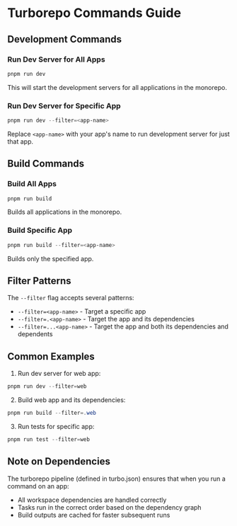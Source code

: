 # Turborepo Commands Guide

## Development Commands

### Run Dev Server for All Apps
```powershell
pnpm run dev
```
This will start the development servers for all applications in the monorepo.

### Run Dev Server for Specific App
```powershell
pnpm run dev --filter=<app-name>
```
Replace `<app-name>` with your app's name to run development server for just that app.

## Build Commands

### Build All Apps
```powershell
pnpm run build
```
Builds all applications in the monorepo.

### Build Specific App
```powershell
pnpm run build --filter=<app-name>
```
Builds only the specified app.

## Filter Patterns

The `--filter` flag accepts several patterns:

- `--filter=<app-name>` - Target a specific app
- `--filter=.<app-name>` - Target the app and its dependencies
- `--filter=...<app-name>` - Target the app and both its dependencies and dependents

## Common Examples

1. Run dev server for web app:
```powershell
pnpm run dev --filter=web
```

2. Build web app and its dependencies:
```powershell
pnpm run build --filter=.web
```

3. Run tests for specific app:
```powershell
pnpm run test --filter=web
```

## Note on Dependencies

The turborepo pipeline (defined in turbo.json) ensures that when you run a command on an app:
- All workspace dependencies are handled correctly
- Tasks run in the correct order based on the dependency graph
- Build outputs are cached for faster subsequent runs